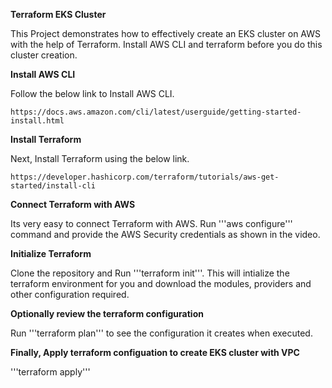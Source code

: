 **Terraform EKS Cluster**

This Project demonstrates how to effectively create an EKS cluster on AWS with the help of Terraform.
Install AWS CLI and terraform before you do this cluster creation.

**Install AWS CLI**

Follow the below link to Install AWS CLI.

```https://docs.aws.amazon.com/cli/latest/userguide/getting-started-install.html```

**Install Terraform**

Next, Install Terraform using the below link.

```https://developer.hashicorp.com/terraform/tutorials/aws-get-started/install-cli```

**Connect Terraform with AWS**

Its very easy to connect Terraform with AWS. Run '''aws configure''' command and provide the AWS Security credentials as shown in the video.

**Initialize Terraform**

Clone the repository and Run '''terraform init'''. This will intialize the terraform environment for you and download the modules, providers and other configuration required.

**Optionally review the terraform configuration**

Run '''terraform plan''' to see the configuration it creates when executed.

**Finally, Apply terraform configuation to create EKS cluster with VPC**

'''terraform apply'''

